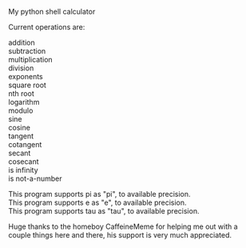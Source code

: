 My python shell calculator


Current operations are:

addition <br />
subtraction <br />
multiplication <br />
division <br />
exponents <br />
square root <br />
nth root <br />
logarithm <br />
modulo <br />
sine <br />
cosine <br />
tangent <br />
cotangent <br />
secant <br />
cosecant <br />
is infinity <br />
is not-a-number



This program supports pi as "pi", to available precision. <br />
This program supports e as "e", to available precision. <br />
This program supports tau as "tau", to available precision.

Huge thanks to the homeboy CaffeineMeme for helping me out with a couple things here and there, his support is very much appreciated.
